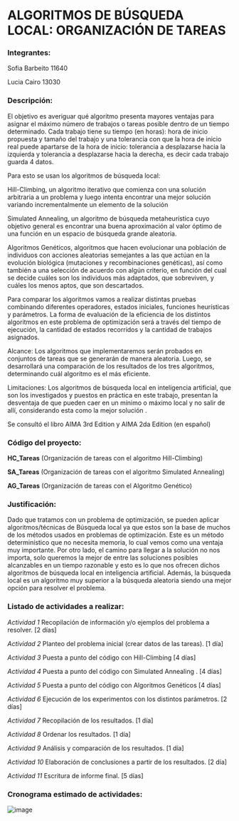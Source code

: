 # ALGORITMOS DE BÚSQUEDA LOCAL: ORGANIZACIÓN DE TAREAS

### Integrantes: 

Sofia Barbeito 11640

Lucia Cairo 13030

### Descripción: 

El objetivo es averiguar qué algoritmo presenta mayores ventajas para asignar el máximo número de trabajos o tareas posible dentro de un tiempo determinado. Cada trabajo tiene su tiempo (en horas): hora de inicio propuesta y tamaño del trabajo y una tolerancia con que la hora de inicio real puede apartarse de la hora de inicio: tolerancia a desplazarse hacia la izquierda y tolerancia a desplazarse hacia la derecha, es decir cada  trabajo guarda 4 datos.

Para esto se usan los algoritmos de búsqueda local: 

Hill-Climbing, un algoritmo iterativo que comienza con una solución arbitraria a un problema y luego intenta encontrar una mejor solución variando incrementalmente un elemento de la solución 

Simulated Annealing, un algoritmo de búsqueda metaheurística cuyo objetivo general es encontrar una buena aproximación al valor óptimo de una función en un espacio de búsqueda grande aleatoria.

Algoritmos Genéticos, algoritmos que hacen evolucionar una población de individuos con acciones aleatorias semejantes a las que actúan en la evolución biológica (mutaciones y recombinaciones genéticas), así como también a una selección de acuerdo con algún criterio, en función del cual se decide cuáles son los individuos más adaptados, que sobreviven, y cuáles los menos aptos, que son descartados.

Para comparar los algoritmos vamos a realizar distintas pruebas combinando diferentes operadores, estados iniciales, funciones heurísticas y parámetros. La forma de evaluación de la eficiencia de los distintos algoritmos en este problema de optimización será a través del tiempo de ejecución, la cantidad de estados recorridos y la cantidad de trabajos asignados.

Alcance: Los algoritmos que implementaremos serán probados en conjuntos de tareas que se generarán de manera aleatoria. Luego, se desarrollará una comparación de los resultados de los tres algoritmos, determinando cuál algoritmo es el más eficiente.

Limitaciones: Los algoritmos de búsqueda local en inteligencia artificial, que son los investigados y puestos en práctica en este trabajo, presentan la desventaja de que pueden caer en un mínimo o máximo local y no salir de allí, considerando esta como la mejor solución .

Se consultó el libro AIMA 3rd Edition y AIMA 2da Edition (en español)

### Código del proyecto: 

**HC_Tareas** (Organización de tareas con el algoritmo Hill-Climbing)

**SA_Tareas** (Organización de tareas con el algoritmo Simulated Annealing)

**AG_Tareas** (Organización de tareas con el Algoritmo Genético)

### Justificación: 

Dado que tratamos con un problema de optimización, se pueden aplicar algoritmos/técnicas de Búsqueda local ya que estos son la base de muchos de los métodos usados en problemas de optimización. Este es un método determinístico que no necesita memoria, lo cual vemos como una ventaja muy importante. Por otro lado, el camino para llegar a la solución no nos importa, solo queremos la mejor de entre las soluciones posibles alcanzables en un tiempo razonable y esto es lo que nos ofrecen dichos algoritmos de búsqueda local en inteligencia artificial. Además, la búsqueda local es un algoritmo muy superior a la búsqueda aleatoria siendo una mejor opción para resolver el problema.   


### Listado de actividades a realizar:

*Actividad 1* Recopilación de información y/o ejemplos del problema a resolver. [2 días]

*Actividad 2* Planteo del problema inicial (crear datos de las tareas). [1 día]

*Actividad 3* Puesta a punto del código con Hill-Climbing   [4 días]

*Actividad 4* Puesta a punto del código con Simulated Annealing . [4 días]

*Actividad 5* Puesta a punto del código con Algoritmos Genéticos  [4 días]

*Actividad 6* Ejecución de los experimentos con los distintos parámetros. [2 días]

*Actividad 7* Recopilación de los resultados. [1 día]

*Actividad 8* Ordenar los resultados. [1 día]

*Actividad 9* Análisis y comparación de los resultados. [1 día]

*Actividad 10* Elaboración de conclusiones a partir de los resultados. [2 día]

*Actividad 11* Escritura de informe final. [5 días]

### Cronograma estimado de actividades:

![image](https://user-images.githubusercontent.com/88351747/139602774-d802ca6a-db8b-44f3-a792-0abc47b12ce5.png)



